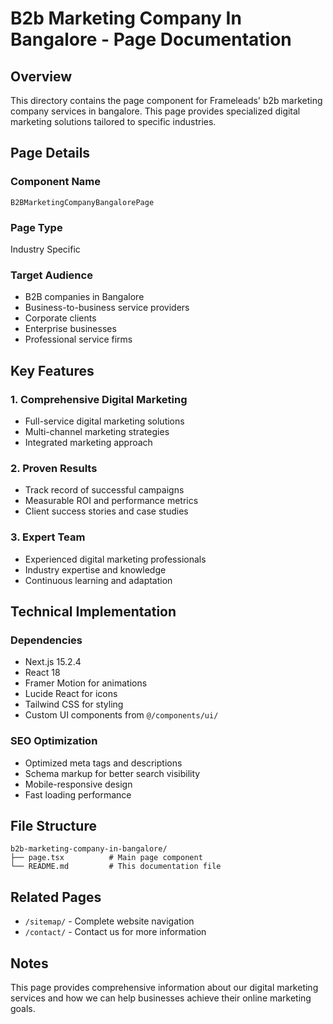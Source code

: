 # B2b Marketing Company In Bangalore - Page Documentation

## Overview
This directory contains the page component for Frameleads' b2b marketing company services in bangalore. This page provides specialized digital marketing solutions tailored to specific industries.

## Page Details

### Component Name
`B2BMarketingCompanyBangalorePage`

### Page Type
Industry Specific

### Target Audience
- B2B companies in Bangalore
- Business-to-business service providers
- Corporate clients
- Enterprise businesses
- Professional service firms

## Key Features

### 1. Comprehensive Digital Marketing
- Full-service digital marketing solutions
- Multi-channel marketing strategies
- Integrated marketing approach

### 2. Proven Results
- Track record of successful campaigns
- Measurable ROI and performance metrics
- Client success stories and case studies

### 3. Expert Team
- Experienced digital marketing professionals
- Industry expertise and knowledge
- Continuous learning and adaptation

## Technical Implementation

### Dependencies
- Next.js 15.2.4
- React 18
- Framer Motion for animations
- Lucide React for icons
- Tailwind CSS for styling
- Custom UI components from `@/components/ui/`

### SEO Optimization
- Optimized meta tags and descriptions
- Schema markup for better search visibility
- Mobile-responsive design
- Fast loading performance

## File Structure
```
b2b-marketing-company-in-bangalore/
├── page.tsx          # Main page component
└── README.md         # This documentation file
```

## Related Pages
- `/sitemap/` - Complete website navigation
- `/contact/` - Contact us for more information

## Notes
This page provides comprehensive information about our digital marketing services and how we can help businesses achieve their online marketing goals.
